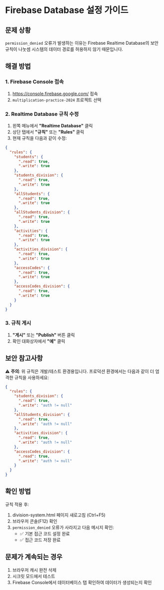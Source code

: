 # Firebase Database 설정 가이드

## 문제 상황
`permission_denied` 오류가 발생하는 이유는 Firebase Realtime Database의 보안 규칙이 나눗셈 시스템의 데이터 경로를 허용하지 않기 때문입니다.

## 해결 방법

### 1. Firebase Console 접속
1. https://console.firebase.google.com/ 접속
2. `multiplication-practice-2024` 프로젝트 선택

### 2. Realtime Database 규칙 수정
1. 왼쪽 메뉴에서 **"Realtime Database"** 클릭
2. 상단 탭에서 **"규칙"** 또는 **"Rules"** 클릭
3. 현재 규칙을 다음과 같이 수정:

```json
{
  "rules": {
    "students": {
      ".read": true,
      ".write": true
    },
    "students_division": {
      ".read": true,
      ".write": true
    },
    "allStudents": {
      ".read": true,
      ".write": true
    },
    "allStudents_division": {
      ".read": true,
      ".write": true
    },
    "activities": {
      ".read": true,
      ".write": true
    },
    "activities_division": {
      ".read": true,
      ".write": true
    },
    "accessCodes": {
      ".read": true,
      ".write": true
    },
    "accessCodes_division": {
      ".read": true,
      ".write": true
    }
  }
}
```

### 3. 규칙 게시
1. **"게시"** 또는 **"Publish"** 버튼 클릭
2. 확인 대화상자에서 **"예"** 클릭

## 보안 참고사항

⚠️ **주의**: 위 규칙은 개발/테스트 환경용입니다. 프로덕션 환경에서는 다음과 같이 더 엄격한 규칙을 사용하세요:

```json
{
  "rules": {
    "students_division": {
      ".read": true,
      ".write": "auth != null"
    },
    "allStudents_division": {
      ".read": true,
      ".write": "auth != null"
    },
    "activities_division": {
      ".read": true,
      ".write": "auth != null"
    },
    "accessCodes_division": {
      ".read": true,
      ".write": "auth != null"
    }
  }
}
```

## 확인 방법

규칙 적용 후:
1. division-system.html 페이지 새로고침 (Ctrl+F5)
2. 브라우저 콘솔(F12) 확인
3. `permission_denied` 오류가 사라지고 다음 메시지 확인:
   - ✅ 기본 접근 코드 설정 완료
   - ✅ 접근 코드 저장 완료

## 문제가 계속되는 경우

1. 브라우저 캐시 완전 삭제
2. 시크릿 모드에서 테스트
3. Firebase Console에서 데이터베이스 탭 확인하여 데이터가 생성되는지 확인
